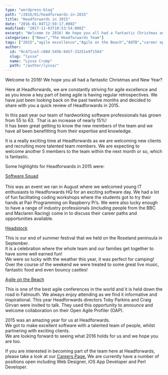 ```yaml
---
type: "wordpress-blog"
path: "/2016/01/headforwards-in-2015"
title: "Headforwards in 2015"
date: "2016-01-04T12:50:17.000Z"
modified: "2017-11-03T10:53:54.000Z"
excerpt: "Welcome to 2016! We hope you all had a fantastic Christmas and New Year? Here at Headforwards, we are constantly striving for agile excellence and as you know a key part of being agile is having regular retrospectives. We have just been looking back on the past twelve months and decided to share with you a quick …"
categories: ["News","The Headforwards Team"]
tags: ["2015","agile excellence","Agile on the Beach","AOTB","career opportunities","Headforwards","headstock","interview tips","interview tps","jobs in cornwall","new year","review","skype intervies","skype tips","software jobs in cornwall","Software Squad","year review"]
author:
  id: "0c471ce3-c08d-545b-9457-33251e971504"
  slug: "lyssa"
  name: "Lyssa Crump"
  path: "/author/lyssa/"
---
```

Welcome to 2016! We hope you all had a fantastic Christmas and New Year?

Here at Headforwards, we are constantly striving for agile excellence and as you know a key part of being agile is having regular retrospectives. We have just been looking back on the past twelve months and decided to share with you a quick review of Headforwards in 2015.

In this past year our team of hardworking software professionals has grown from 55 to 63.  That is an increase of nearly 15%!  
It has been great getting to know the new members of the team and we have all been benefitting from their expertise and knowledge.

It is a really exciting time at Headforwards as we are welcoming new clients and recruiting more talented team members. We are expecting to welcome another 5 members to the team within the next month or so, which is fantastic.

Some highlights for Headforwards in 2015 were:

[Software Squad  
](http://www.headforwards.com/2015/08/software-squad-event-august-2015/)  
This was an event we ran in August where we welcomed young IT enthusiasts to Headforwards HQ for an exciting software day. We had a lot of fun facilitating coding workshops where the students got to try their hands at Pair Programming on Raspberry Pi’s. We were also lucky enough to have a range of industry professionals (including people from the BBC and Maclaren Racing) come in to discuss their career paths and opportunities available.

[Headstock](http://www.headforwards.com/2015/10/headstock-2015/)

This is our end of summer festival that we held on the Roseland peninsula in September.  
It is a celebration where the whole team and our families get together to have some well earned fun!  
We were so lucky with the weather this year, it was perfect for camping! Over the course of the weekend we were treated to some great live music, fantastic food and even bouncy castles!

[Agile on the Beach](http://www.headforwards.com/2015/09/headforwards-at-agile-on-the-beach/)

This is one of the best agile conferences in the world and it is held down the road in Falmouth. We always enjoy attending as we find it informative and inspirational. This year Headforwards directors Toby Parkins and Craig Girvan were invited to talk. They used this opportunity to announce and welcome collaboration on their Open Agile Profiler (OAP).

2015 was an amazing year for us at Headforwards.  
We got to make excellent software with a talented team of people, whilst partnering with exciting clients.  
We are looking forward to seeing what 2016 holds for us and we hope you are too.

If you are interested in becoming part of the team here at Headforwards, please take a look at our [Careers Page.](http://www.headforwards.com/careers/) We are currently have a number of positions open including Web Designer, iOS App Developer and Perl Developer.
